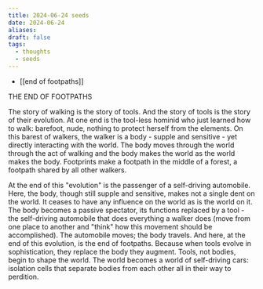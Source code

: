 ```yaml
---
title: 2024-06-24 seeds
date: 2024-06-24
aliases: 
draft: false
tags:
  - thoughts
  - seeds
---
```

- [[end of footpaths]]

THE END OF FOOTPATHS

The story of walking is the story of tools. And the story of tools is the story of their evolution. At one end is the tool-less hominid who just learned how to walk: barefoot, nude, nothing to protect herself from the elements. On this barest of walkers, the walker is a body - supple and sensitive - yet directly interacting with the world. The body moves through the world through the act of walking and the body makes the world as the world makes the body. Footprints make a footpath in the middle of a forest, a footpath shared by all other walkers.

At the end of this "evolution" is the passenger of a self-driving automobile. Here, the body, though still supple and sensitive, makes not a single dent on the world. It ceases to have any influence on the world as is the world on it. The body becomes a passive spectator, its functions replaced by a tool - the self-driving automobile that does everything a walker does (move from one place to another and "think" how this movement should be accomplished). The automobile moves; the body travels. And here, at the end of this evolution, is the end of footpaths. Because when tools evolve in sophistication, they replace the body they augment. Tools, not bodies, begin to shape the world. The world becomes a world of self-driving cars: isolation cells that separate bodies from each other all in their way to perdition.